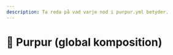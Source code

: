 ```yaml
---
description: Ta reda på vad varje nod i purpur.yml betyder.
---
```


# 🦑 Purpur (global komposition)
